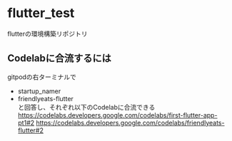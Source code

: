 # flutter_test
flutterの環境構築リポジトリ

## Codelabに合流するには
gitpodの右ターミナルで
 - startup_namer
 - friendlyeats-flutter  
と回答し、それぞれ以下のCodelabに合流できる
https://codelabs.developers.google.com/codelabs/first-flutter-app-pt1#2
https://codelabs.developers.google.com/codelabs/friendlyeats-flutter#2

